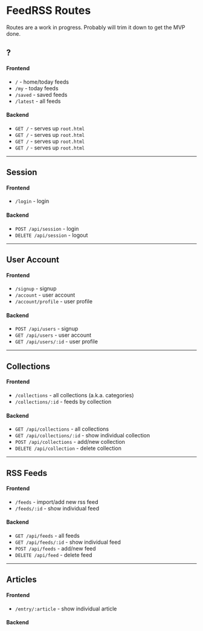 # FeedRSS Routes

Routes are a work in progress. Probably will trim it down to get the MVP
done.

## ?

#### Frontend
- `/` - home/today feeds
- `/my` - today feeds
- `/saved` - saved feeds
- `/latest` - all feeds

#### Backend
- `GET /` - serves up `root.html`
- `GET /` - serves up `root.html`
- `GET /` - serves up `root.html`
- `GET /` - serves up `root.html`

---
## Session
#### Frontend
- `/login` - login

#### Backend
- `POST /api/session` - login
- `DELETE /api/session` - logout

---
## User Account
#### Frontend
- `/signup` - signup
- `/account` - user account
- `/account/profile` - user profile

#### Backend
- `POST /api/users` - signup
- `GET /api/users` - user account
- `GET /api/users/:id` - user profile

---
## Collections
#### Frontend
- `/collections` - all collections (a.k.a. categories)
- `/collections/:id` - feeds by collection

#### Backend
- `GET /api/collections` - all collections
- `GET /api/collections/:id` - show individual collection
- `POST /api/collections` - add/new collection
- `DELETE /api/collection` - delete collection

---
## RSS Feeds
#### Frontend
- `/feeds` - import/add new rss feed
- `/feeds/:id` - show individual feed

#### Backend
- `GET /api/feeds` - all feeds
- `GET /api/feeds/:id` - show individual feed
- `POST /api/feeds` - add/new feed
- `DELETE /api/feed` - delete feed

---
## Articles
#### Frontend
- `/entry/:article` - show individual article

#### Backend
